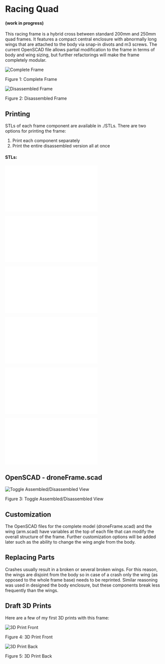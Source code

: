 # Racing Quad
#### (work in progress)
This racing frame is a hybrid cross between standard 200mm and 250mm quad frames. It features a compact central enclosure with abnormally long wings that are attached to the body via snap-in divots and m3 screws. The current OpenSCAD file allows partial modification to the frame in terms of body and wing sizing, but further refactorings will make the frame completely modular.


![Complete Frame](./IMG/CompleteFrame3.PNG)

Figure 1: Complete Frame


![Disassembled Frame](./IMG/dissassembledFrame2.PNG)

Figure 2: Disassembled Frame


## Printing
STLs of each frame component are available in ./STLs. There are two options for printing the frame:

1) Print each component separately
2) Print the entire disassembled version all at once

#### STLs:

![Wing](./STLs/droneArm.stl)

![Body](./STLs/droneBody.stl)

![Enclosure Side](./STLs/droneBodyCaseSide.stl)

![Enclosure Top](./STLs/droneBodyCaseTop.stl)

![Frame Complete](./STLs/droneFrameComplete.stl)

![Frame Disassembled](./STLs/droneFrameDisassembled.stl)


## OpenSCAD - droneFrame.scad
![Toggle Assembled/Disassembled View](./IMG/changeMeToChangeModel.PNG)

Figure 3: Toggle Assembled/Disassembled View

## Customization
The OpenSCAD files for the complete model (droneFrame.scad) and the wing (arm.scad) have variables at the top of each file that can modify the overall structure of the frame. Further customization options will be added later such as the ability to change the wing angle from the body.

## Replacing Parts
Crashes usually result in a broken or several broken wings. For this reason, the wings are disjoint from the body so in case of a crash only the wing (as opposed to the whole frame base) needs to be reprinted. Similar reasoning was used in designed the body enclosure, but these components break less frequently than the wings.

## Draft 3D Prints
Here are a few of my first 3D prints with this frame:

![3D Print Front](./IMG/3DPrintFront.jpg)

Figure 4: 3D Print Front


![3D Print Back](./IMG/3DPrintBack.jpg)

Figure 5: 3D Print Back
